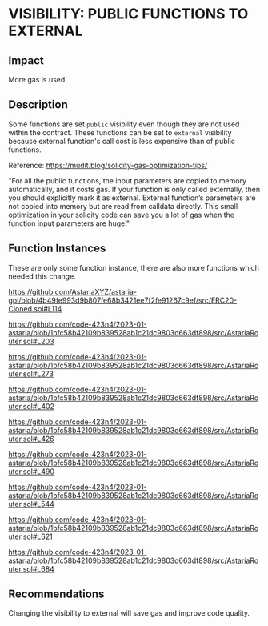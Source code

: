 # VISIBILITY: PUBLIC FUNCTIONS TO EXTERNAL

## Impact
More gas is used.

## Description
Some functions are set `public` visibility even though they are not used within the contract. These functions can be set to `external` visibility because external function's call cost is less expensive than of public functions.

Reference: https://mudit.blog/solidity-gas-optimization-tips/

"For all the public functions, the input parameters are copied to memory automatically, and it costs gas. If your function is only called externally, then you should explicitly mark it as external. External function’s parameters are not copied into memory but are read from calldata directly. This small optimization in your solidity code can save you a lot of gas when the function input parameters are huge."

## Function Instances
These are only some function instance, there are also more functions which needed this change.

https://github.com/AstariaXYZ/astaria-gpl/blob/4b49fe993d9b807fe68b3421ee7f2fe91267c9ef/src/ERC20-Cloned.sol#L114

https://github.com/code-423n4/2023-01-astaria/blob/1bfc58b42109b839528ab1c21dc9803d663df898/src/AstariaRouter.sol#L203

https://github.com/code-423n4/2023-01-astaria/blob/1bfc58b42109b839528ab1c21dc9803d663df898/src/AstariaRouter.sol#L273

https://github.com/code-423n4/2023-01-astaria/blob/1bfc58b42109b839528ab1c21dc9803d663df898/src/AstariaRouter.sol#L402

https://github.com/code-423n4/2023-01-astaria/blob/1bfc58b42109b839528ab1c21dc9803d663df898/src/AstariaRouter.sol#L426

https://github.com/code-423n4/2023-01-astaria/blob/1bfc58b42109b839528ab1c21dc9803d663df898/src/AstariaRouter.sol#L490

https://github.com/code-423n4/2023-01-astaria/blob/1bfc58b42109b839528ab1c21dc9803d663df898/src/AstariaRouter.sol#L544

https://github.com/code-423n4/2023-01-astaria/blob/1bfc58b42109b839528ab1c21dc9803d663df898/src/AstariaRouter.sol#L621

https://github.com/code-423n4/2023-01-astaria/blob/1bfc58b42109b839528ab1c21dc9803d663df898/src/AstariaRouter.sol#L684

## Recommendations
Changing the visibility to external will save gas and improve code quality. 